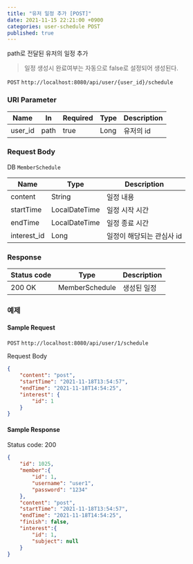 ```yaml
---
title: "유저 일정 추가 [POST]"
date: 2021-11-15 22:21:00 +0900
categories: user-schedule POST
published: true
---
```


path로 전달된 유저의 일정 추가

> 일정 생성시 완료여부는 자동으로 false로 설정되어 생성된다.

`POST` `http://localhost:8080/api/user/{user_id}/schedule`

### URI Parameter

| Name    | In   | Required | Type | Description |
| ------- | ---- | -------- | ---- | ----------- |
| user_id | path | true     | Long | 유저의 id   |

### Request Body

DB `MemberSchedule`

| Name        | Type          | Description               |
| ----------- | ------------- | ------------------------- |
| content     | String        | 일정 내용                 |
| startTime   | LocalDateTime | 일정 시작 시간            |
| endTime     | LocalDateTime | 일정 종료 시간            |
| interest_id | Long          | 일정이 해당되는 관심사 id |

### Response

| Status code | Type           | Description |
| ----------- | -------------- | ----------- |
| 200 OK      | MemberSchedule | 생성된 일정 |



### 예제

#### Sample Request

`POST` `http://localhost:8080/api/user/1/schedule`

Request Body

```json
{
    "content": "post",
    "startTime": "2021-11-18T13:54:57",
    "endTime": "2021-11-18T14:54:25",
    "interest": {
        "id": 1
    }
}
```

#### Sample Response

Status code: 200

```json
{
    "id": 1025,
    "member":{
        "id": 1,
        "username": "user1",
        "password": "1234"
    },
    "content": "post",
    "startTime": "2021-11-18T13:54:57",
    "endTime": "2021-11-18T14:54:25",
    "finish": false,
    "interest":{
        "id": 1,
        "subject": null
    }
}
```

